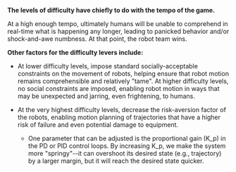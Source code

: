 **The levels of difficulty have chiefly to do with the tempo of the game.**

At a high enough tempo, ultimately humans will be unable to comprehend in
real-time what is happening any longer, leading to panicked behavior and/or
shock-and-awe numbness. At that point, the robot team wins.

**Other factors for the difficulty levers include:**

* At lower difficulty levels, impose standard socially-acceptable
  constraints on the movement of robots, helping ensure that robot motion
  remains comprehensible and relatively "tame". At higher difficulty levels,
  no social constraints are imposed, enabling robot motion in ways that may
  be unexpected and jarring, even frightening, to humans.

* At the very highest difficulty levels, decrease the risk-aversion factor
  of the robots, enabling motion planning of trajectories that have a higher
  risk of failure and even potential damage to equipment.

  * One parameter that can be adjusted is the proportional gain (K_p) in
    the PD or PID control loops. By increasing K_p, we make the system more
    "springy"--it can overshoot its desired state (e.g., trajectory) by a
    larger margin, but it will reach the desired state quicker.
